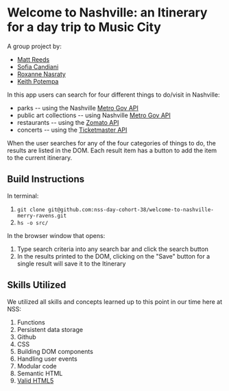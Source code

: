 # Welcome to Nashville: an Itinerary for a day trip to Music City
A group project by:
- [Matt Reeds](https://github.com/MReeds)
- [Sofia Candiani](https://github.com/sncandiani)
- [Roxanne Nasraty](https://github.com/rsnasraty)
- [Keith Potempa](https://github.com/divinerankzero)

In this app users can search for four different things to do/visit in Nashville:
* parks -- using the Nashville [Metro Gov API](https://dev.socrata.com/foundry/data.nashville.gov/xbru-cfzi)
* public art collections -- using Nashville [Metro Gov API](https://dev.socrata.com/foundry/data.nashville.gov/eviu-nxp6)
* restaurants -- using the [Zomato API](https://developers.zomato.com/api)
* concerts -- using the [Ticketmaster API](https://developer.ticketmaster.com/products-and-docs/apis/getting-started/)

When the user searches for any of the four categories of things to do, the results are listed in the DOM. Each result item has a button to add the item to the current itinerary.


## Build Instructions
In terminal:
1. `git clone git@github.com:nss-day-cohort-38/welcome-to-nashville-merry-ravens.git`
1. `hs -o src/`

In the browser window that opens:
1. Type search criteria into any search bar and click the search button 
1. In the results printed to the DOM, clicking on the "Save" button for a single result will save it to the Itinerary


## Skills Utilized

We utilized all skills and concepts learned up to this point in our time here at NSS:

1. Functions
1. Persistent data storage
1. Github
1. CSS
1. Building DOM components
1. Handling user events
1. Modular code
1. Semantic HTML
1. [Valid HTML5](https://validator.w3.org/)

